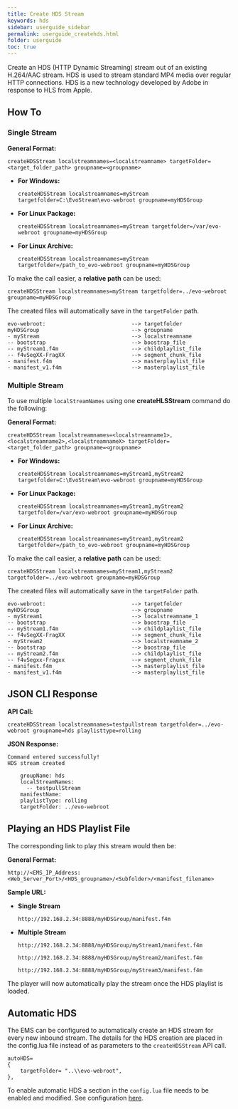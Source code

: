 ```yaml
---
title: Create HDS Stream
keywords: hds
sidebar: userguide_sidebar
permalink: userguide_createhds.html
folder: userguide
toc: true
---
```


Create an HDS (HTTP Dynamic Streaming) stream out of an existing H.264/AAC stream. HDS is used to stream standard MP4 media over regular HTTP connections. HDS is a new technology developed by Adobe in response to HLS from Apple.



## How To

### Single Stream

**General Format:**

```
createHDSStream localstreamnames=<localstreamname> targetFolder=<target_folder_path> groupname=<groupname>
```

- **For Windows:**

  ```
  createHDSStream localstreamnames=myStream targetfolder=C:\EvoStream\evo-webroot groupname=myHDSGroup
  ```


- **For Linux Package:**

  ```
  createHDSStream localstreamnames=myStream targetfolder=/var/evo-webroot groupname=myHDSGroup
  ```

- **For Linux Archive:**

  ```
  createHDSStream localstreamnames=myStream targetfolder=/path_to_evo-webroot groupname=myHDSGroup
  ```

To make the call easier, a **relative path** can be used:

```
createHDSStream localstreamnames=myStream targetfolder=../evo-webroot groupname=myHDSGroup
```

The created files will automatically save in the `targetFolder` path.

```
evo-webroot:                           --> targetfolder
myHDSGroup                             --> groupname
- myStream                             --> localstreamname
-- bootstrap                           --> boostrap_file
-- myStream1.f4m                       --> childplaylist_file
-- f4vSegXX-FragXX                     --> segment_chunk_file
- manifest.f4m                         --> masterplaylist_file
- manifest_v1.f4m                      --> masterplaylist_file
```



### Multiple Stream

To use multiple `localStreamNames` using one **createHLSStream** command do the following:

**General Format:**

```
createHDSStream localstreamnames=<localstreamname1>,<localstreamname2>,<localstreamnameX> targetFolder=<target_folder_path> groupname=<groupname>
```

- **For Windows:**

  ```
  createHDSStream localstreamnames=myStream1,myStream2  targetfolder=C:\EvoStream\evo-webroot groupname=myHDSGroup
  ```

- **For Linux Package:**

  ```
  createHDSStream localstreamnames=myStream1,myStream2  targetfolder=/var/evo-webroot groupname=myHDSGroup
  ```

- **For Linux Archive:**

  ```
  createHDSStream localstreamnames=myStream1,myStream2  targetfolder=/path_to_evo-webroot groupname=myHDSGroup
  ```

To make the call easier, a **relative path** can be used:

```
createHDSStream localstreamnames=myStream1,myStream2  targetfolder=../evo-webroot groupname=myHDSGroup
```

The created files will automatically save in the `targetFolder` path.

```
evo-webroot:                           --> targetfolder
myHDSGroup                             --> groupname
- myStream1                            --> localstreamname_1
-- bootstrap                           --> boostrap_file
-- myStream1.f4m                       --> childplaylist_file
-- f4vSegXX-FragXX                     --> segment_chunk_file
- myStream2                            --> localstreamname_2
-- bootstrap                           --> boostrap_file
-- myStream2.f4m                       --> childplaylist_file
-- f4vSegxx-Fragxx                     --> segment_chunk_file
- manifest.f4m                         --> masterplaylist_file
- manifest_v1.f4m                      --> masterplaylist_file
```



## JSON CLI Response

**API Call:**

```
createHDSStream localstreamnames=testpullstream targetfolder=../evo-webroot groupname=hds playlisttype=rolling
```

**JSON Response:**

```
Command entered successfully!
HDS stream created

    groupName: hds
    localStreamNames:
      -- testpullStream
    manifestName:
    playlistType: rolling
    targetFolder: ../evo-webroot
```



## Playing an HDS Playlist File

The corresponding link to play this stream would then be:

**General Format:**

```
http://<EMS_IP_Address:<Web_Server_Port>/<HDS_groupname>/<Subfolder>/<manifest_filename>
```

**Sample URL:**

- **Single Stream**

  ```
  http://192.168.2.34:8888/myHDSGroup/manifest.f4m
  ```


- **Multiple Stream**

  ```
  http://192.168.2.34:8888/myHDSGroup/myStream1/manifest.f4m
  ```

  ```
  http://192.168.2.34:8888/myHDSGroup/myStream2/manifest.f4m
  ```

  ```
  http://192.168.2.34:8888/myHDSGroup/myStream3/manifest.f4m
  ```

The player will now automatically play the stream once the HDS playlist is loaded.



## Automatic HDS

The EMS can be configured to automatically create an HDS stream for every new inbound stream. The details for the HDS creation are placed in the config.lua file instead of as parameters to the `createHDSStream` API call.

```
autoHDS=
{
    targetFolder= "..\\evo-webroot",
},
```

To enable automatic HDS a section in the `config.lua` file needs to be enabled and modified. See configuration [here]().